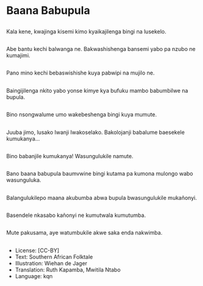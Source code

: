 # Baana Babupula

##
Kala kene, kwajinga kisemi kimo kyaikajilenga bingi na lusekelo.

##
Abe bantu kechi balwanga ne. Bakwashishenga bansemi yabo pa nzubo ne kumajimi.

##
Pano mino kechi bebaswishishe kuya pabwipi na mujilo ne.

##
Baingijilenga nkito yabo yonse kimye kya bufuku mambo babumbilwe na bupula.

##
Bino nsongwalume umo wakebeshenga bingi kuya mumute.

##
Juuba jimo, lusako lwanji lwakoselako. Bakolojanji babalume baesekele kumukanya...

##
Bino babanjile kumukanya! Wasungulukile namute.

##
Bano baana babupula baumvwine bingi kutama pa kumona mulongo wabo wasunguluka.

##
Balangulukilepo maana akubumba abwa bupula bwasungulukile mukañonyi.

##
Basendele nkasabo kañonyi ne kumutwala kumutumba.

##
Mute pakusama, aye watumbukile akwe saka enda nakwimba.

##
* License: [CC-BY]
* Text: Southern African Folktale
* Illustration: Wiehan de Jager
* Translation: Ruth Kapamba, Mwitila Ntabo
* Language: kqn
